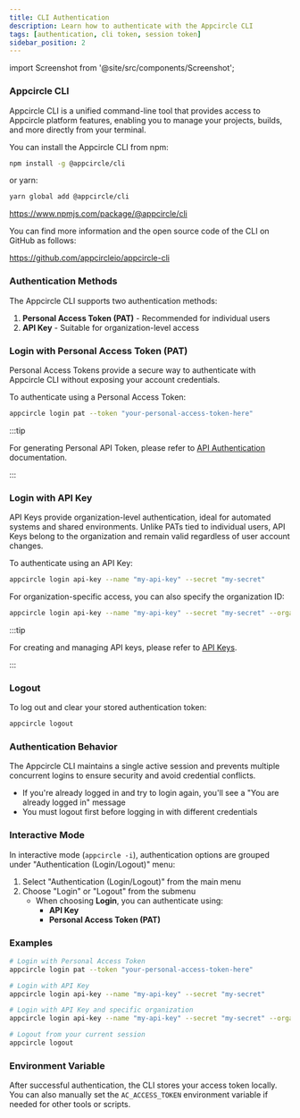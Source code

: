 ```yaml
---
title: CLI Authentication
description: Learn how to authenticate with the Appcircle CLI
tags: [authentication, cli token, session token]
sidebar_position: 2
---
```


import Screenshot from '@site/src/components/Screenshot';

### Appcircle CLI

Appcircle CLI is a unified command-line tool that provides access to Appcircle platform features, enabling you to manage your projects, builds, and more directly from your terminal.

You can install the Appcircle CLI from npm:

```bash
npm install -g @appcircle/cli
```

or yarn:

```bash
yarn global add @appcircle/cli
```

https://www.npmjs.com/package/@appcircle/cli

You can find more information and the open source code of the CLI on GitHub as follows:

https://github.com/appcircleio/appcircle-cli

### Authentication Methods

The Appcircle CLI supports two authentication methods:

1. **Personal Access Token (PAT)** - Recommended for individual users
2. **API Key** - Suitable for organization-level access

### Login with Personal Access Token (PAT)

Personal Access Tokens provide a secure way to authenticate with Appcircle CLI without exposing your account credentials. 

To authenticate using a Personal Access Token:

```bash
appcircle login pat --token "your-personal-access-token-here"
```

:::tip

For generating Personal API Token, please refer to [API Authentication](/appcircle-api-and-cli/api-authentication#generatingmanaging-the-personal-api-tokens) documentation.

:::

### Login with API Key

API Keys provide organization-level authentication, ideal for automated systems and shared environments. Unlike PATs tied to individual users, API Keys belong to the organization and remain valid regardless of user account changes.

To authenticate using an API Key:

```bash
appcircle login api-key --name "my-api-key" --secret "my-secret"
```

For organization-specific access, you can also specify the organization ID:

```bash
appcircle login api-key --name "my-api-key" --secret "my-secret" --organization-id "org-123"
```

:::tip

For creating and managing API keys, please refer to [API Keys](/account/my-organization/security/api-keys).

:::

### Logout

To log out and clear your stored authentication token:

```bash
appcircle logout
```

### Authentication Behavior

The Appcircle CLI maintains a single active session and prevents multiple concurrent logins to ensure security and avoid credential conflicts.


- If you're already logged in and try to login again, you'll see a "You are already logged in" message
- You must logout first before logging in with different credentials

### Interactive Mode

In interactive mode (`appcircle -i`), authentication options are grouped under "Authentication (Login/Logout)" menu:

1. Select "Authentication (Login/Logout)" from the main menu
2. Choose "Login" or "Logout" from the submenu
   - When choosing **Login**, you can authenticate using:
     - **API Key**
     - **Personal Access Token (PAT)**

### Examples

```bash
# Login with Personal Access Token
appcircle login pat --token "your-personal-access-token-here"

# Login with API Key
appcircle login api-key --name "my-api-key" --secret "my-secret"

# Login with API Key and specific organization
appcircle login api-key --name "my-api-key" --secret "my-secret" --organization-id "org-123"

# Logout from your current session
appcircle logout
```

### Environment Variable

After successful authentication, the CLI stores your access token locally. You can also manually set the `AC_ACCESS_TOKEN` environment variable if needed for other tools or scripts.